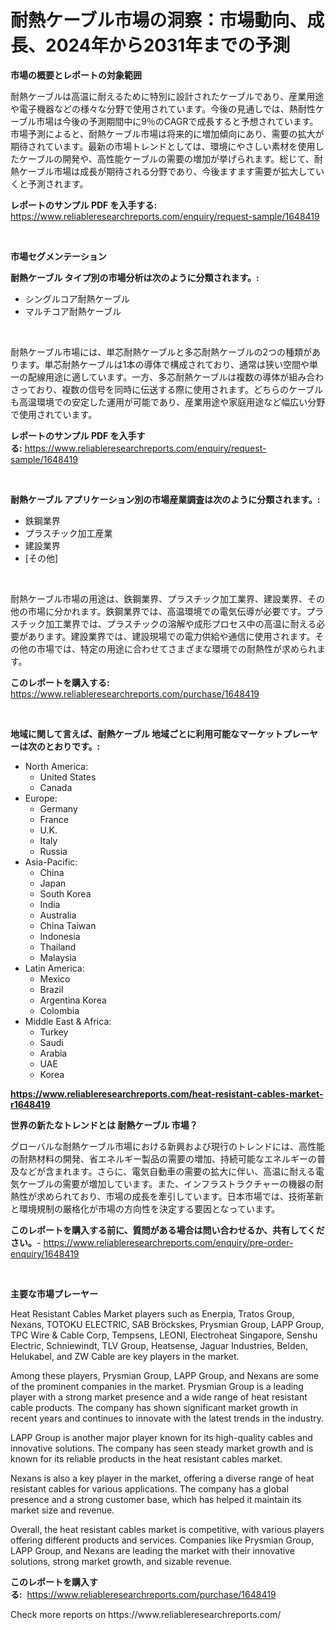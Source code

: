 <p><h1>耐熱ケーブル市場の洞察：市場動向、成長、2024年から2031年までの予測</h1></p><p><strong>市場の概要とレポートの対象範囲</strong></p>
<p><p>耐熱ケーブルは高温に耐えるために特別に設計されたケーブルであり、産業用途や電子機器などの様々な分野で使用されています。今後の見通しでは、熱耐性ケーブル市場は今後の予測期間中に9％のCAGRで成長すると予想されています。市場予測によると、耐熱ケーブル市場は将来的に増加傾向にあり、需要の拡大が期待されています。最新の市場トレンドとしては、環境にやさしい素材を使用したケーブルの開発や、高性能ケーブルの需要の増加が挙げられます。総じて、耐熱ケーブル市場は成長が期待される分野であり、今後ますます需要が拡大していくと予測されます。</p></p>
<p><strong>レポートのサンプル PDF を入手する:</strong> <a href="https://www.reliableresearchreports.com/enquiry/request-sample/1648419">https://www.reliableresearchreports.com/enquiry/request-sample/1648419</a></p>
<p>&nbsp;</p>
<p><strong>市場セグメンテーション</strong></p>
<p><strong>耐熱ケーブル タイプ別の市場分析は次のように分類されます。:</strong></p>
<p><ul><li>シングルコア耐熱ケーブル</li><li>マルチコア耐熱ケーブル</li></ul></p>
<p>&nbsp;</p>
<p><p>耐熱ケーブル市場には、単芯耐熱ケーブルと多芯耐熱ケーブルの2つの種類があります。単芯耐熱ケーブルは1本の導体で構成されており、通常は狭い空間や単一の配線用途に適しています。一方、多芯耐熱ケーブルは複数の導体が組み合わさっており、複数の信号を同時に伝送する際に使用されます。どちらのケーブルも高温環境での安定した運用が可能であり、産業用途や家庭用途など幅広い分野で使用されています。</p></p>
<p><strong>レポートのサンプル PDF を入手する:</strong>&nbsp;<a href="https://www.reliableresearchreports.com/enquiry/request-sample/1648419">https://www.reliableresearchreports.com/enquiry/request-sample/1648419</a></p>
<p>&nbsp;</p>
<p><strong> 耐熱ケーブル アプリケーション別の市場産業調査は次のように分類されます。:</strong></p>
<p><ul><li>鉄鋼業界</li><li>プラスチック加工産業</li><li>建設業界</li><li>[その他]</li></ul></p>
<p>&nbsp;</p>
<p><p>耐熱ケーブル市場の用途は、鉄鋼業界、プラスチック加工業界、建設業界、その他の市場に分かれます。鉄鋼業界では、高温環境での電気伝導が必要です。プラスチック加工業界では、プラスチックの溶解や成形プロセス中の高温に耐える必要があります。建設業界では、建設現場での電力供給や通信に使用されます。その他の市場では、特定の用途に合わせてさまざまな環境での耐熱性が求められます。</p></p>
<p><strong>このレポートを購入する:</strong>&nbsp; <a href="https://www.reliableresearchreports.com/purchase/1648419">https://www.reliableresearchreports.com/purchase/1648419</a></p>
<p>&nbsp;</p>
<p><strong>地域に関して言えば、耐熱ケーブル 地域ごとに利用可能なマーケットプレーヤーは次のとおりです。:</strong></p>
<p><ul>
    <li>
        North America:
        <ul>
            <li>United States</li>
            <li>Canada</li>
        </ul>
    </li>
    <li>
        Europe:
        <ul>
            <li>Germany</li>
            <li>France</li>
            <li>U.K.</li>
            <li>Italy</li>
            <li>Russia</li>
        </ul>
    </li>
    <li>
        Asia-Pacific:
        <ul>
            <li>China</li>
            <li>Japan</li>
            <li>South Korea</li>
            <li>India</li>
            <li>Australia</li>
            <li>China Taiwan</li>
            <li>Indonesia</li>
            <li>Thailand</li>
            <li>Malaysia</li>
        </ul>
    </li>
    <li>
        Latin America:
        <ul>
            <li>Mexico</li>
            <li>Brazil</li>
            <li>Argentina Korea</li>
            <li>Colombia</li>
        </ul>
    </li>
    <li>
        Middle East & Africa:
        <ul>
            <li>Turkey</li>
            <li>Saudi</li>
            <li>Arabia</li>
            <li>UAE</li>
            <li>Korea</li>
        </ul>
    </li>
    </ul></p>
<p><strong><a href="https://www.reliableresearchreports.com/heat-resistant-cables-market-r1648419">https://www.reliableresearchreports.com/heat-resistant-cables-market-r1648419</a></strong>&nbsp;</p>
<p><strong>世界の新たなトレンドとは 耐熱ケーブル 市場？</strong></p>
<p><p>グローバルな耐熱ケーブル市場における新興および現行のトレンドには、高性能の耐熱材料の開発、省エネルギー製品の需要の増加、持続可能なエネルギーの普及などが含まれます。さらに、電気自動車の需要の拡大に伴い、高温に耐える電気ケーブルの需要が増加しています。また、インフラストラクチャーの機器の耐熱性が求められており、市場の成長を牽引しています。日本市場では、技術革新と環境規制の厳格化が市場の方向性を決定する要因となっています。</p></p>
<p><strong>このレポートを購入する前に、質問がある場合は問い合わせるか、共有してください。</strong>- <a href="https://www.reliableresearchreports.com/enquiry/pre-order-enquiry/1648419">https://www.reliableresearchreports.com/enquiry/pre-order-enquiry/1648419</a></p>
<p>&nbsp;</p>
<p><strong>主要な市場プレーヤー</strong></p>
<p><p>Heat Resistant Cables Market players such as Enerpia, Tratos Group, Nexans, TOTOKU ELECTRIC, SAB Bröckskes, Prysmian Group, LAPP Group, TPC Wire & Cable Corp, Tempsens, LEONI, Electroheat Singapore, Senshu Electric, Schniewindt, TLV Group, Heatsense, Jaguar Industries, Belden, Helukabel, and ZW Cable are key players in the market.</p><p>Among these players, Prysmian Group, LAPP Group, and Nexans are some of the prominent companies in the market. Prysmian Group is a leading player with a strong market presence and a wide range of heat resistant cable products. The company has shown significant market growth in recent years and continues to innovate with the latest trends in the industry.</p><p>LAPP Group is another major player known for its high-quality cables and innovative solutions. The company has seen steady market growth and is known for its reliable products in the heat resistant cables market.</p><p>Nexans is also a key player in the market, offering a diverse range of heat resistant cables for various applications. The company has a global presence and a strong customer base, which has helped it maintain its market size and revenue.</p><p>Overall, the heat resistant cables market is competitive, with various players offering different products and services. Companies like Prysmian Group, LAPP Group, and Nexans are leading the market with their innovative solutions, strong market growth, and sizable revenue.</p></p>
<p><strong>このレポートを購入する:</strong>&nbsp;&nbsp;<a href="https://www.reliableresearchreports.com/purchase/1648419">https://www.reliableresearchreports.com/purchase/1648419</a></p>
<p>Check more reports on https://www.reliableresearchreports.com/</p>